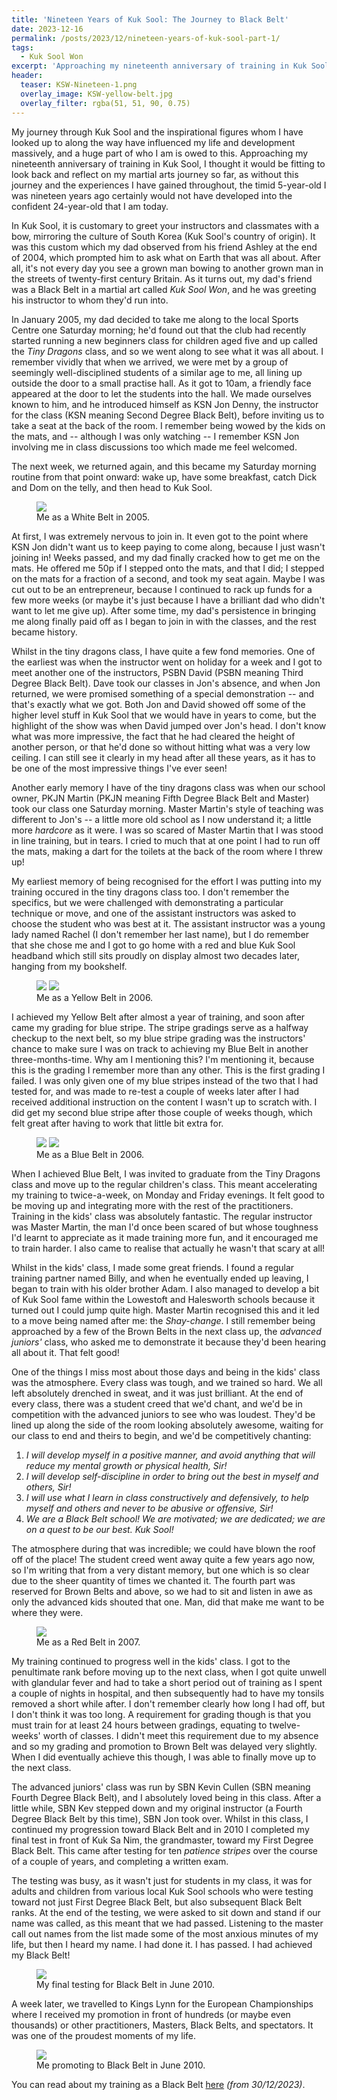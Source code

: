 ```yaml
---
title: 'Nineteen Years of Kuk Sool: The Journey to Black Belt'
date: 2023-12-16
permalink: /posts/2023/12/nineteen-years-of-kuk-sool-part-1/
tags:
  - Kuk Sool Won
excerpt: 'Approaching my nineteenth anniversary of training in Kuk Sool, I thought it would be fitting to look back and reflect on my martial arts journey so far. This post talks about my first five years of training, up to Black Belt.'
header:
  teaser: KSW-Nineteen-1.png
  overlay_image: KSW-yellow-belt.jpg
  overlay_filter: rgba(51, 51, 90, 0.75)
---
```

My journey through Kuk Sool and the inspirational figures whom I have looked up to along the way have influenced my life and development massively, and a huge part of who I am is owed to this. Approaching my nineteenth anniversary of training in Kuk Sool, I thought it would be fitting to look back and reflect on my martial arts journey so far, as without this journey and the experiences I have gained throughout, the timid 5-year-old I was nineteen years ago certainly would not have developed into the confident 24-year-old that I am today.

In Kuk Sool, it is customary to greet your instructors and classmates with a bow, mirroring the culture of South Korea (Kuk Sool's country of origin). It was this custom which my dad observed from his friend Ashley at the end of 2004, which prompted him to ask what on Earth that was all about. After all, it's not every day you see a grown man bowing to another grown man in the streets of twenty-first century Britain. As it turns out, my dad's friend was a Black Belt in a martial art called *Kuk Sool Won*, and he was greeting his instructor to whom they'd run into.

In January 2005, my dad decided to take me along to the local Sports Centre one Saturday morning; he'd found out that the club had recently started running a new beginners class for children aged five and up called the *Tiny Dragons* class, and so we went along to see what it was all about. I remember vividly that when we arrived, we were met by a group of seemingly well-disciplined students of a similar age to me, all lining up outside the door to a small practise hall. As it got to 10am, a friendly face appeared at the door to let the students into the hall. We made ourselves known to him, and he introduced himself as KSN Jon Denny, the instructor for the class (KSN meaning Second Degree Black Belt), before inviting us to take a seat at the back of the room. I remember being wowed by the kids on the mats, and -- although I was only watching -- I remember KSN Jon involving me in class discussions too which made me feel welcomed.

The next week, we returned again, and this became my Saturday morning routine from that point onward: wake up, have some breakfast, catch Dick and Dom on the telly, and then head to Kuk Sool. 

<figure>
	<a href="/images/KSW-White-Belt.JPG"><img src="/images/KSW-White-Belt.JPG"></a>
	<figcaption>Me as a White Belt in 2005.</figcaption>
</figure>

At first, I was extremely nervous to join in. It even got to the point where KSN Jon didn't want us to keep paying to come along, because I just wasn't joining in! Weeks passed, and my dad finally cracked how to get me on the mats. He offered me 50p if I stepped onto the mats, and that I did; I stepped on the mats for a fraction of a second, and took my seat again. Maybe I was cut out to be an entrepreneur, because I continued to rack up funds for a few more weeks (or maybe it's just because I have a brilliant dad who didn't want to let me give up). After some time, my dad's persistence in bringing me along finally paid off as I began to join in with the classes, and the rest became history.

Whilst in the tiny dragons class, I have quite a few fond memories. One of the earliest was when the instructor went on holiday for a week and I got to meet another one of the instructors, PSBN David (PSBN meaning Third Degree Black Belt). Dave took our classes in Jon's absence, and when Jon returned, we were promised something of a special demonstration -- and that's exactly what we got. Both Jon and David showed off some of the higher level stuff in Kuk Sool that we would have in years to come, but the highlight of the show was when David jumped over Jon's head. I don't know what was more impressive, the fact that he had cleared the height of another person, or that he'd done so without hitting what was a very low ceiling. I can still see it clearly in my head after all these years, as it has to be one of the most impressive things I've ever seen!

Another early memory I have of the tiny dragons class was when our school owner, PKJN Martin (PKJN meaning Fifth Degree Black Belt and Master) took our class one Saturday morning. Master Martin's style of teaching was different to Jon's -- a little more old school as I now understand it; a little more *hardcore* as it were. I was so scared of Master Martin that I was stood in line training, but in tears. I cried to much that at one point I had to run off the mats, making a dart for the toilets at the back of the room where I threw up!

My earliest memory of being recognised for the effort I was putting into my training occured in the tiny dragons class too. I don't remember the specifics, but we were challenged with demonstrating a particular technique or move, and one of the assistant instructors was asked to choose the student who was best at it. The assistant instructor was a young lady named Rachel (I don't remember her last name), but I do remember that she chose me and I got to go home with a red and blue Kuk Sool headband which still sits proudly on display almost two decades later, hanging from my bookshelf.

<figure class="half">
	<a href="/images/KSW-yellow-belt.jpg"><img src="/images/KSW-yellow-belt-square.jpg"></a>
	<a href="/images/KSW-Kuk-Sa-Nim-1.jpg"><img src="/images/KSW-Kuk-Sa-Nim-1.jpg"></a>
	<figcaption>Me as a Yellow Belt in 2006.</figcaption>
</figure>

I achieved my Yellow Belt after almost a year of training, and soon after came my grading for blue stripe. The stripe gradings serve as a halfway checkup to the next belt, so my blue stripe grading was the instructors' chance to make sure I was on track to achieving my Blue Belt in another three-months-time. Why am I mentioning this? I'm mentioning it, because this is the grading I remember more than any other. This is the first grading I failed. I was only given one of my blue stripes instead of the two that I had tested for, and was made to re-test a couple of weeks later after I had received additional instruction on the content I wasn't up to scratch with. I did get my second blue stripe after those couple of weeks though, which felt great after having to work that little bit extra for.

<figure class="half">
	<a href="/images/KSW-Blue-Belt.jpg"><img src="/images/KSW-Blue-Belt.jpg"></a>
	<a href="/images/KSW-Blue-Belt-2.jpg"><img src="/images/KSW-Blue-Belt-2.jpg"></a>
	<figcaption>Me as a Blue Belt in 2006.</figcaption>
</figure>

When I achieved Blue Belt, I was invited to graduate from the Tiny Dragons class and move up to the regular children's class. This meant accelerating my training to twice-a-week, on Monday and Friday evenings. It felt good to be moving up and integrating more with the rest of the practitioners. Training in the kids' class was absolutely fantastic. The regular instructor was Master Martin, the man I'd once been scared of but whose toughness I'd learnt to appreciate as it made training more fun, and it encouraged me to train harder. I also came to realise that actually he wasn't that scary at all!

Whilst in the kids' class, I made some great friends. I found a regular training partner named Billy, and when he eventually ended up leaving, I began to train with his older brother Adam. I also managed to develop a bit of Kuk Sool fame within the Lowestoft and Halesworth schools because it turned out I could jump quite high. Master Martin recognised this and it led to a move being named after me: the *Shay-change*. I still remember being approached by a few of the Brown Belts in the next class up, the *advanced juniors'* class, who asked me to demonstrate it because they'd been hearing all about it. That felt good!

One of the things I miss most about those days and being in the kids' class was the atmosphere. Every class was tough, and we trained so hard. We all left absolutely drenched in sweat, and it was just brilliant. At the end of every class, there was a student creed that we'd chant, and we'd be in competition with the advanced juniors to see who was loudest. They'd be lined up along the side of the room looking absolutely awesome, waiting for our class to end and theirs to begin, and we'd be competitively chanting:

1. *I will develop myself in a positive manner, and avoid anything that will reduce my mental growth or physical health, Sir!*
2. *I will develop self-discipline in order to bring out the best in myself and others, Sir!*
3. *I will use what I learn in class constructively and defensively, to help myself and others and never to be abusive or offensive, Sir!*
4. *We are a Black Belt school! We are motivated; we are dedicated; we are on a quest to be our best. Kuk Sool!*

The atmosphere during that was incredible; we could have blown the roof off of the place! The student creed went away quite a few years ago now, so I'm writing that from a very distant memory, but one which is so clear due to the sheer quantity of times we chanted it. The fourth part was reserved for Brown Belts and above, so we had to sit and listen in awe as only the advanced kids shouted that one. Man, did that make me want to be where they were.

<figure>
	<a href="/images/KSW-Red-Belt.jpg"><img src="/images/KSW-Red-Belt.jpg"></a>
	<figcaption>Me as a Red Belt in 2007.</figcaption>
</figure>

My training continued to progress well in the kids' class. I got to the penultimate rank before moving up to the next class, when I got quite unwell with glandular fever and had to take a short period out of training as I spent a couple of nights in hospital, and then subsequently had to have my tonsils removed a short while after. I don't remember clearly how long I had off, but I don't think it was too long. A requirement for grading though is that you must train for at least 24 hours between gradings, equating to twelve-weeks' worth of classes. I didn't meet this requirement due to my absence and so my grading and promotion to Brown Belt was delayed very slightly. When I did eventually achieve this though, I was able to finally move up to the next class.

The advanced juniors' class was run by SBN Kevin Cullen (SBN meaning Fourth Degree Black Belt), and I absolutely loved being in this class. After a little while, SBN Kev stepped down and my original instructor (a Fourth Degree Black Belt by this time), SBN Jon took over. Whilst in this class, I continued my progression toward Black Belt and in 2010 I completed my final test in front of Kuk Sa Nim, the grandmaster, toward my First Degree Black Belt. This came after testing for ten *patience stripes* over the course of a couple of years, and completing a written exam. 

The testing was busy, as it wasn't just for students in my class, it was for adults and children from various local Kuk Sool schools who were testing toward not just First Degree Black Belt, but also subsequent Black Belt ranks. At the end of the testing, we were asked to sit down and stand if our name was called, as this meant that we had passed. Listening to the master call out names from the list made some of the most anxious minutes of my life, but then I heard my name. I had done it. I has passed. I had achieved my Black Belt!

<figure>
	<a href="/images/KSW-Black-Belt-Grading.jpg"><img src="/images/KSW-Black-Belt-Grading.jpg"></a>
	<figcaption>My final testing for Black Belt in June 2010.</figcaption>
</figure>

A week later, we travelled to Kings Lynn for the European Championships where I received my promotion in front of hundreds (or maybe even thousands) or other practitioners, Masters, Black Belts, and spectators. It was one of the proudest moments of my life. 

<figure>
	<a href="/images/KSW-Black-Belt.JPG"><img src="/images/KSW-Black-Belt.JPG"></a>
	<figcaption>Me promoting to Black Belt in June 2010.</figcaption>
</figure>

You can read about my training as a Black Belt [here](/posts/2023/12/nineteen-years-of-kuk-sool-part-2/) *(from 30/12/2023)*.